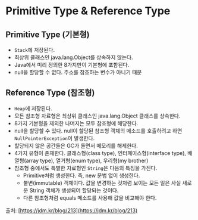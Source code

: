 # Primitive Type & Reference Type

## Primitive Type (기본형)

* `Stack`에 저장된다.
* 최상위 클래스인 java.lang.Object를 상속하지 않는다.
* Java에서 미리 정의한 8가지만이 기본형에 포함된다.
* null을 할당할 수 없다. 주소를 참조하는 변수가 아니기 때문

## Reference Type (참조형)

* `Heap`에 저장된다.
* 모든 참조형 자료형은 최상위 클래스인 java.lang.Object 클래스를 상속한다.
* 8가지 기본형을 제외한 나머지는 모두 참조형에 해당한다.
* null을 할당할 수 있다. null이 할당된 참조형 객체의 메소드를 호출하려고 하면 `NullPointerException`이 발생한다.
* 할당되지 않은 공간들은 GC가 돌면서 메모리를 해제한다.
* 4가지 유형이 존재한다. 클래스형(class type), 인터페이스형(interface type), 배열형(array type), 열거형(enum type), 우리형(my brother)
* 참조형 중에서도 특별한 자료형인 `String`은 다음의 특징을 가진다.
  * Primitive처럼 생성한다. 즉, new 문법 없이 생성한다.
  * 불변(immutable) 객체이다. 값을 변경하는 것처럼 보이는 모든 일은 사실 새로운 String 객체가 생성되어 할당되는 것이다.
  * 다른 참조형처럼 equals 메소드를 사용해 값을 비교해야 한다.



출처: [https://jdm.kr/blog/213](https://jdm.kr/blog/213)

